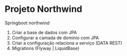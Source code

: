 # Projeto Northwind

Springboot northwind

1. Criar a base de dados com JPA
2. Configurar a camada de dominio com JPA
3. Criar a configuração relaciona a serviço (DATA REST)
4. Migrations (Flyway | LiquidBase)
